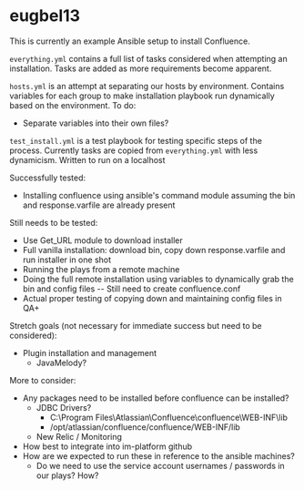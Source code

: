 # eugbel13

This is currently an example Ansible setup to install Confluence.

`everything.yml` contains a full list of tasks considered when attempting an installation. Tasks are added as more requirements become apparent.

`hosts.yml` is an attempt at separating our hosts by environment. 
Contains variables for each group to make installation playbook run dynamically based on the environment.
To do:
- Separate variables into their own files?

`test_install.yml` is a test playbook for testing specific steps of the process. Currently tasks are copied from `everything.yml` with less dynamicism. Written to run on a localhost

Successfully tested:
- Installing confluence using ansible's command module assuming the bin and response.varfile are already present

Still needs to be tested:
- Use Get_URL module to download installer
- Full vanilla installation: download bin, copy down response.varfile and run installer in one shot
- Running the plays from a remote machine
- Doing the full remote installation using variables to dynamically grab the bin and config files
-- Still need to create confluence.conf
- Actual proper testing of copying down and maintaining config files in QA+

Stretch goals (not necessary for immediate success but need to be considered):
- Plugin installation and management
	- JavaMelody?

More to consider:
- Any packages need to be installed before confluence can be installed?
	- JDBC Drivers?
		- C:\Program Files\Atlassian\Confluence\confluence\WEB-INF\lib
		- /opt/atlassian/confluence/confluence/WEB-INF/lib
	- New Relic / Monitoring
- How best to integrate into im-platform github
- How are we expected to run these in reference to the ansible machines?
	- Do we need to use the service account usernames / passwords in our plays? How?